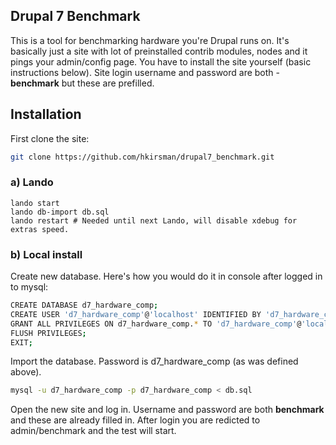 
Drupal 7 Benchmark
---------------------

This is a tool for benchmarking hardware you're Drupal runs on. It's basically just a site with lot of preinstalled contrib modules, nodes and it pings your admin/config page. You have to install the site yourself (basic instructions below). Site login username and password are both - **benchmark** but these are prefilled.

Installation
------------

First clone the site:
```sh
git clone https://github.com/hkirsman/drupal7_benchmark.git
```

### a) Lando

```
lando start
lando db-import db.sql
lando restart # Needed until next Lando, will disable xdebug for extras speed.
```

### b) Local install

Create new database. Here's how you would do it in console after logged in to mysql:
```sh
CREATE DATABASE d7_hardware_comp;
CREATE USER 'd7_hardware_comp'@'localhost' IDENTIFIED BY 'd7_hardware_comp';
GRANT ALL PRIVILEGES ON d7_hardware_comp.* TO 'd7_hardware_comp'@'localhost';
FLUSH PRIVILEGES;
EXIT;
```

Import the database. Password is d7_hardware_comp (as was defined above).
```sh
mysql -u d7_hardware_comp -p d7_hardware_comp < db.sql
```

Open the new site and log in. Username and password are both **benchmark** and these are already filled in. After login you are redicted to admin/benchmark and the test will start.
